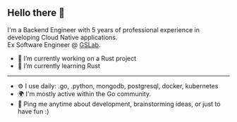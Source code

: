## Hello there 👋

I'm a Backend Engineer with 5 years of professional experience in developing Cloud Native applications. </br>
Ex Software Engineer @ [GSLab](https://www.gslab.com/).

- 🔭 I’m currently working on a Rust project
- 🌱 I’m currently learning Rust
---
- ⚙️ I use daily: .go, .python, mongodb, postgresql, docker, kubernetes </br>
- 🌍 I'm mostly active within the Go community. </br>
- 💬 Ping me anytime about development, brainstorming ideas, or just to have fun :) </br>

